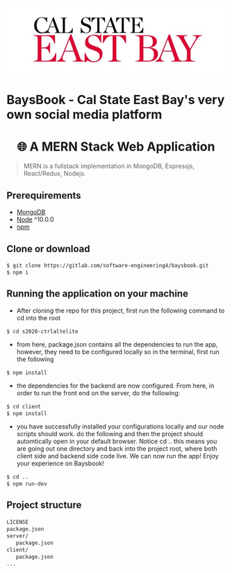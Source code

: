 ![CSUEB Logo](/csueb-logo.jpg) 

# BaysBook - Cal State East Bay's very own social media platform

<h1 align="center">
🌐 A MERN Stack Web Application
</h1>


> MERN is a fullstack implementation in MongoDB, Expressjs, React/Redux, Nodejs.


## Prerequirements
- [MongoDB](https://gist.github.com/nrollr/9f523ae17ecdbb50311980503409aeb3)
- [Node](https://nodejs.org/en/download/) ^10.0.0
- [npm](https://nodejs.org/en/download/package-manager/)

## Clone or download
```terminal
$ git clone https://gitlab.com/software-engineering4/baysbook.git
$ npm i
```

## Running the application on your machine
* After cloning the repo for this project, first run the following command to cd into the root
```terminal
$ cd s2020-ctrlaltelite
```
* from here, package.json contains all the dependencies to run the app, however, they need to be configured locally so in the terminal, first run the following
```terminal
$ npm install
```
* the dependencies for the backend are now configured. From here, in order to run the front end on the server, do the following:
```terminal
$ cd client
$ npm install
```

* you have successfully installed your configurations locally and our node scripts should work. do the following and then the project should automtically open in your default browser. Notice cd .. this means you are going out one directory and back into the project root, where both client side and backend side code live. We can now run the app! Enjoy your experience on Baysbook!
```terminal
$ cd ..
$ npm run-dev
```


## Project structure
```terminal
LICENSE
package.json
server/
   package.json
client/
   package.json
...
```
